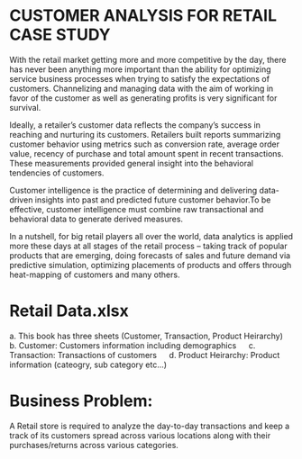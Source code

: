 # CUSTOMER ANALYSIS FOR RETAIL CASE STUDY

With the retail market getting more and more competitive by the day, there has never been anything more important than the ability for optimizing service business processes when trying to satisfy the expectations of customers. Channelizing and managing data with the aim of working in favor of the customer as well as generating profits is very significant for survival.

Ideally, a retailer’s customer data reflects the company’s success in reaching and nurturing its customers. Retailers built reports summarizing customer behavior using metrics such as conversion rate, average order value, recency of purchase and total amount spent in recent transactions. These measurements provided general insight into the behavioral tendencies of customers.

Customer intelligence is the practice of determining and delivering data-driven insights into past and predicted future customer behavior.To be effective, customer intelligence must combine raw transactional and behavioral data to generate derived measures.

In a nutshell, for big retail players all over the world, data analytics is applied more these days at all stages of the retail process – taking track of popular products that are emerging, doing forecasts of sales and future demand via predictive simulation, optimizing placements of products and offers through heat-mapping of customers and many others.


# Retail Data.xlsx
  a. This book has three sheets (Customer, Transaction, Product Heirarchy)
  b. Customer: Customers information including demographics
  c. Transaction: Transactions of customers
  d. Product Heirarchy: Product information (cateogry, sub category etc...)

# Business Problem:
A Retail store is required to analyze the day-to-day transactions and keep a track of its customers spread across various locations along with their purchases/returns across various categories.



